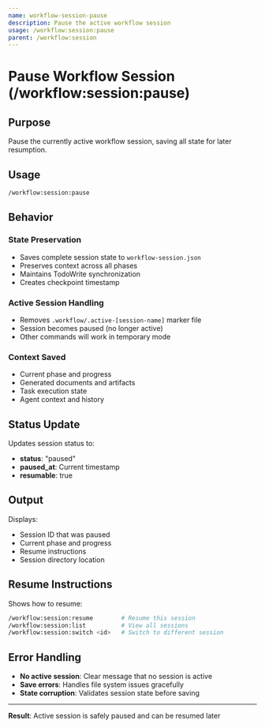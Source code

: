 ```yaml
---
name: workflow-session-pause
description: Pause the active workflow session
usage: /workflow:session:pause
parent: /workflow:session
---
```


# Pause Workflow Session (/workflow:session:pause)

## Purpose
Pause the currently active workflow session, saving all state for later resumption.

## Usage
```bash
/workflow:session:pause
```

## Behavior

### State Preservation
- Saves complete session state to `workflow-session.json`
- Preserves context across all phases
- Maintains TodoWrite synchronization
- Creates checkpoint timestamp

### Active Session Handling
- Removes `.workflow/.active-[session-name]` marker file
- Session becomes paused (no longer active)
- Other commands will work in temporary mode

### Context Saved
- Current phase and progress
- Generated documents and artifacts
- Task execution state
- Agent context and history

## Status Update
Updates session status to:
- **status**: "paused"
- **paused_at**: Current timestamp
- **resumable**: true

## Output
Displays:
- Session ID that was paused
- Current phase and progress
- Resume instructions
- Session directory location

## Resume Instructions
Shows how to resume:
```bash
/workflow:session:resume        # Resume this session
/workflow:session:list          # View all sessions
/workflow:session:switch <id>   # Switch to different session
```

## Error Handling
- **No active session**: Clear message that no session is active
- **Save errors**: Handles file system issues gracefully
- **State corruption**: Validates session state before saving

---

**Result**: Active session is safely paused and can be resumed later